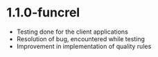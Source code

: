 # 1.1.0-funcrel

- Testing done for the client applications
- Resolution of bug, encountered while testing
- Improvement in implementation of quality rules

